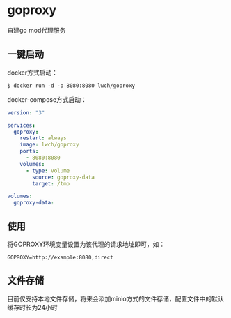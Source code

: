 # goproxy

自建go mod代理服务

## 一键启动

docker方式启动：

```shell
$ docker run -d -p 8080:8080 lwch/goproxy
```

docker-compose方式启动：

```yaml
version: "3"

services:
  goproxy:
    restart: always
    image: lwch/goproxy
    ports:
      - 8080:8080
    volumes:
      - type: volume
        source: goproxy-data
        target: /tmp

volumes:
  goproxy-data:
```

## 使用

将GOPROXY环境变量设置为该代理的请求地址即可，如：

```shell
GOPROXY=http://example:8080,direct
```

## 文件存储

目前仅支持本地文件存储，将来会添加minio方式的文件存储，配置文件中的默认缓存时长为24小时
